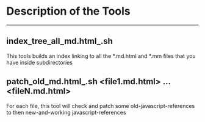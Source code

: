 # Description of the Tools
--------------------------

## index_tree_all_md.html_.sh
This tools builds an index linking to all the *.md.html and *.mm files that you have inside subdirectories


## patch_old_md.html_.sh <file1.md.html> ... <fileN.md.html>
For each file, this tool will check and patch some old-javascript-references to then new-and-working javascript-references



